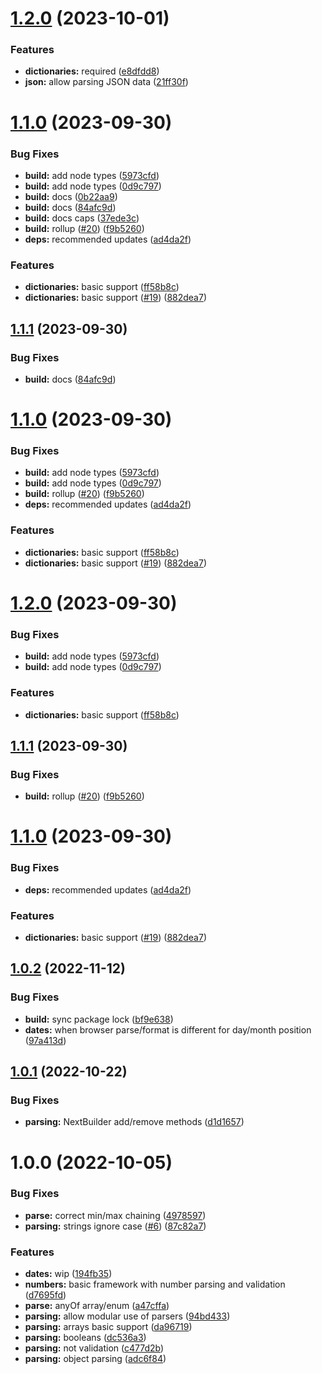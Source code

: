 # [1.2.0](https://github.com/ntix/parsing/compare/v1.1.0...v1.2.0) (2023-10-01)


### Features

* **dictionaries:** required ([e8dfdd8](https://github.com/ntix/parsing/commit/e8dfdd89f5a3ffbee97a1c76707a9be50305da92))
* **json:** allow parsing JSON data ([21ff30f](https://github.com/ntix/parsing/commit/21ff30fdcd408773bf7492bfa950251061598a8f))

# [1.1.0](https://github.com/ntix/parsing/compare/v1.0.2...v1.1.0) (2023-09-30)


### Bug Fixes

* **build:** add node types ([5973cfd](https://github.com/ntix/parsing/commit/5973cfd06421ae6bb1f52e0c022e2d198ef765d2))
* **build:** add node types ([0d9c797](https://github.com/ntix/parsing/commit/0d9c797771eb4bcdf7300a3502b8203cf0832d22))
* **build:** docs ([0b22aa9](https://github.com/ntix/parsing/commit/0b22aa99b78f71f9b8dcb546c901361d56141ef4))
* **build:** docs ([84afc9d](https://github.com/ntix/parsing/commit/84afc9dafbae8862dc574e17f39f54a2bd7f58c3))
* **build:** docs caps ([37ede3c](https://github.com/ntix/parsing/commit/37ede3c7d07ac35c3137f2d3285c99916d9cee95))
* **build:** rollup ([#20](https://github.com/ntix/parsing/issues/20)) ([f9b5260](https://github.com/ntix/parsing/commit/f9b526034cd0dafdadf4fb44899120036aa96f71))
* **deps:** recommended updates ([ad4da2f](https://github.com/ntix/parsing/commit/ad4da2fcc93cf088f24102c7da7464d9718d67a7))


### Features

* **dictionaries:** basic support ([ff58b8c](https://github.com/ntix/parsing/commit/ff58b8c328c0ef353612586cc6be1dac16f9a15b))
* **dictionaries:** basic support ([#19](https://github.com/ntix/parsing/issues/19)) ([882dea7](https://github.com/ntix/parsing/commit/882dea7c027c38db592390acf04989ca428ff4ba))

## [1.1.1](https://github.com/ntix/parsing/compare/v1.1.0...v1.1.1) (2023-09-30)


### Bug Fixes

* **build:** docs ([84afc9d](https://github.com/ntix/parsing/commit/84afc9dafbae8862dc574e17f39f54a2bd7f58c3))

# [1.1.0](https://github.com/ntix/parsing/compare/v1.0.2...v1.1.0) (2023-09-30)


### Bug Fixes

* **build:** add node types ([5973cfd](https://github.com/ntix/parsing/commit/5973cfd06421ae6bb1f52e0c022e2d198ef765d2))
* **build:** add node types ([0d9c797](https://github.com/ntix/parsing/commit/0d9c797771eb4bcdf7300a3502b8203cf0832d22))
* **build:** rollup ([#20](https://github.com/ntix/parsing/issues/20)) ([f9b5260](https://github.com/ntix/parsing/commit/f9b526034cd0dafdadf4fb44899120036aa96f71))
* **deps:** recommended updates ([ad4da2f](https://github.com/ntix/parsing/commit/ad4da2fcc93cf088f24102c7da7464d9718d67a7))


### Features

* **dictionaries:** basic support ([ff58b8c](https://github.com/ntix/parsing/commit/ff58b8c328c0ef353612586cc6be1dac16f9a15b))
* **dictionaries:** basic support ([#19](https://github.com/ntix/parsing/issues/19)) ([882dea7](https://github.com/ntix/parsing/commit/882dea7c027c38db592390acf04989ca428ff4ba))

# [1.2.0](https://github.com/ntix/parsing/compare/v1.1.1...v1.2.0) (2023-09-30)


### Bug Fixes

* **build:** add node types ([5973cfd](https://github.com/ntix/parsing/commit/5973cfd06421ae6bb1f52e0c022e2d198ef765d2))
* **build:** add node types ([0d9c797](https://github.com/ntix/parsing/commit/0d9c797771eb4bcdf7300a3502b8203cf0832d22))


### Features

* **dictionaries:** basic support ([ff58b8c](https://github.com/ntix/parsing/commit/ff58b8c328c0ef353612586cc6be1dac16f9a15b))

## [1.1.1](https://github.com/ntix/parsing/compare/v1.1.0...v1.1.1) (2023-09-30)


### Bug Fixes

* **build:** rollup ([#20](https://github.com/ntix/parsing/issues/20)) ([f9b5260](https://github.com/ntix/parsing/commit/f9b526034cd0dafdadf4fb44899120036aa96f71))

# [1.1.0](https://github.com/ntix/parsing/compare/v1.0.2...v1.1.0) (2023-09-30)


### Bug Fixes

* **deps:** recommended updates ([ad4da2f](https://github.com/ntix/parsing/commit/ad4da2fcc93cf088f24102c7da7464d9718d67a7))


### Features

* **dictionaries:** basic support ([#19](https://github.com/ntix/parsing/issues/19)) ([882dea7](https://github.com/ntix/parsing/commit/882dea7c027c38db592390acf04989ca428ff4ba))

## [1.0.2](https://github.com/ntix/parsing/compare/v1.0.1...v1.0.2) (2022-11-12)


### Bug Fixes

* **build:** sync package lock ([bf9e638](https://github.com/ntix/parsing/commit/bf9e63882f1dff579437b368274a71bfcec908ab))
* **dates:** when browser parse/format is different for day/month position ([97a413d](https://github.com/ntix/parsing/commit/97a413d8f111281a61492b246fdbcafa0b1a5dec))

## [1.0.1](https://github.com/ntix/parsing/compare/v1.0.0...v1.0.1) (2022-10-22)


### Bug Fixes

* **parsing:** NextBuilder add/remove methods ([d1d1657](https://github.com/ntix/parsing/commit/d1d16577c1b17f5444920804ddcaa5c46e902e35))

# 1.0.0 (2022-10-05)


### Bug Fixes

* **parse:** correct min/max chaining ([4978597](https://github.com/ntix/parsing/commit/4978597f4747c1b087130f1b505a203c435fd005))
* **parsing:** strings ignore case ([#6](https://github.com/ntix/parsing/issues/6)) ([87c82a7](https://github.com/ntix/parsing/commit/87c82a74a99d3ebb2cb81a4105189bcb3629ebcd))


### Features

* **dates:** wip ([194fb35](https://github.com/ntix/parsing/commit/194fb35cac808fe7b87811c54036fae19a496387))
* **numbers:** basic framework with number parsing and validation ([d7695fd](https://github.com/ntix/parsing/commit/d7695fd01ce408f934307932838fa67ab4416eba))
* **parse:** anyOf array/enum ([a47cffa](https://github.com/ntix/parsing/commit/a47cffa123d9c02945f4ed876c77e6f80ccbd413))
* **parsing:** allow modular use of parsers ([94bd433](https://github.com/ntix/parsing/commit/94bd4336d942a716cc482333f3c864699fb75958))
* **parsing:** arrays basic support ([da96719](https://github.com/ntix/parsing/commit/da96719f8b4fc15431c11b730d19f5d65e8503f5))
* **parsing:** booleans ([dc536a3](https://github.com/ntix/parsing/commit/dc536a3ec9cdc06d2402efa5fd7619ce3619d84d))
* **parsing:** not validation ([c477d2b](https://github.com/ntix/parsing/commit/c477d2b91a2f3124c91d0036326e28868b2f02ce))
* **parsing:** object parsing ([adc6f84](https://github.com/ntix/parsing/commit/adc6f84768aec89ff9f6d2a6775d2876ca5a55a0))
